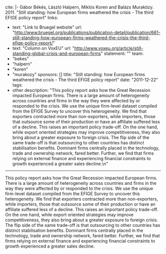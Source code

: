 cite: |-
  Gábor Békés, László Halpern, Miklós Koren and Balázs Muraközy. 2011. "Still standing: how European firms weathered the crisis - The third EFIGE policy report"
links:
  - text: "Link to Bruegel website"
    url: "http://www.bruegel.org/publications/publication-detail/publication/661-still-standing-how-european-firms-weathered-the-crisis-the-third-efige-policy-report/"
  - text: "Column on VoxEU"
    url: "http://www.voxeu.org/article/still-standing-global-crisis-and-european-firms"
statement: ""
team:
  - "bekes"
  - "halpern"
  - "koren"
  - "murakozy"
sponsors: []
title: "Still standing: how European firms weathered the crisis - The third EFIGE policy report"
date: "2011-12-22"
tags:
  - other
description: "This policy report asks how the Great Recession impacted European firms. There is a large amount of heterogeneity across countries and firms in the way they were affected by or responded to the crisis. We use the unique firm-level dataset compiled from the EFIGE Survey to uncover this heterogeneity. We find that exporters contracted more than non-exporters, while importers, those that outsource some of their production or have an affiliate suffered less of a decline. This raises an important policy trade-off. On the one hand, while export oriented strategies may improve competitiveness, they also bring about a greater exposure to foreign crisis. The flip side of the same trade-off is that outsourcing to other countries has distinct stabilisation benefits. Dominant firms centrally placed in the technology, trade and ownership network, fared better. Further, we find that firms relying on external finance and experiencing financial constraints to growth experienced a greater sales decline.\n"

---

This policy report asks how the Great Recession impacted European firms. There is a large amount of heterogeneity across countries and firms in the way they were affected by or responded to the crisis. We use the unique firm-level dataset compiled from the EFIGE Survey to uncover this heterogeneity. We find that exporters contracted more than non-exporters, while importers, those that outsource some of their production or have an affiliate suffered less of a decline. This raises an important policy trade-off. On the one hand, while export oriented strategies may improve competitiveness, they also bring about a greater exposure to foreign crisis. The flip side of the same trade-off is that outsourcing to other countries has distinct stabilisation benefits. Dominant firms centrally placed in the technology, trade and ownership network, fared better. Further, we find that firms relying on external finance and experiencing financial constraints to growth experienced a greater sales decline.

